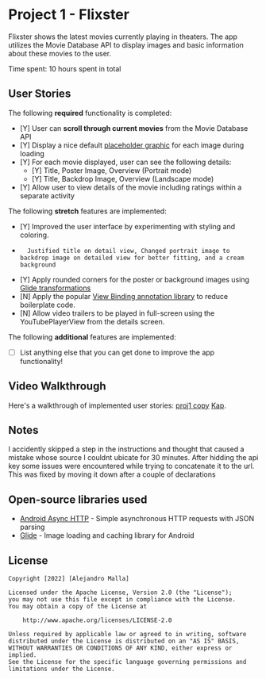 # Project 1 - Flixster

Flixster shows the latest movies currently playing in theaters. The app utilizes the Movie Database API to display images and basic information about these movies to the user.

Time spent: 10 hours spent in total

## User Stories

The following **required** functionality is completed:

* [Y] User can **scroll through current movies** from the Movie Database API
* [Y] Display a nice default [placeholder graphic](https://guides.codepath.org/android/Displaying-Images-with-the-Glide-Library#advanced-usage) for each image during loading
* [Y] For each movie displayed, user can see the following details:
  * [Y] Title, Poster Image, Overview (Portrait mode)
  * [Y] Title, Backdrop Image, Overview (Landscape mode)
* [Y] Allow user to view details of the movie including ratings within a separate activity

The following **stretch** features are implemented:

* [Y] Improved the user interface by experimenting with styling and coloring.
*       Justified title on detail view, Changed portrait image to backdrop image on detailed view for better fitting, and a cream background
* [Y] Apply rounded corners for the poster or background images using [Glide transformations](https://guides.codepath.org/android/Displaying-Images-with-the-Glide-Library#transformations)
* [N] Apply the popular [View Binding annotation library](http://guides.codepath.org/android/Reducing-View-Boilerplate-with-ViewBinding) to reduce boilerplate code.
* [N] Allow video trailers to be played in full-screen using the YouTubePlayerView from the details screen.

The following **additional** features are implemented:

* [ ] List anything else that you can get done to improve the app functionality!

## Video Walkthrough

Here's a walkthrough of implemented user stories:
[proj1 copy](https://user-images.githubusercontent.com/96102973/171967655-e6ec627f-eb8e-4bb4-bc26-df2e8ecea85b.gif)
[Kap](https://getkap.co/).

## Notes

I accidently skipped a step in the instructions and thought that caused a mistake whose source I couldnt ubicate for 30 minutes.
After hidding the api key some issues were encountered while trying to concatenate it to the url. This was fixed by moving it down after a couple of declarations

## Open-source libraries used

- [Android Async HTTP](https://github.com/loopj/android-async-http) - Simple asynchronous HTTP requests with JSON parsing
- [Glide](https://github.com/bumptech/glide) - Image loading and caching library for Android

## License

    Copyright [2022] [Alejandro Malla]

    Licensed under the Apache License, Version 2.0 (the "License");
    you may not use this file except in compliance with the License.
    You may obtain a copy of the License at

        http://www.apache.org/licenses/LICENSE-2.0

    Unless required by applicable law or agreed to in writing, software
    distributed under the License is distributed on an "AS IS" BASIS,
    WITHOUT WARRANTIES OR CONDITIONS OF ANY KIND, either express or implied.
    See the License for the specific language governing permissions and
    limitations under the License.
